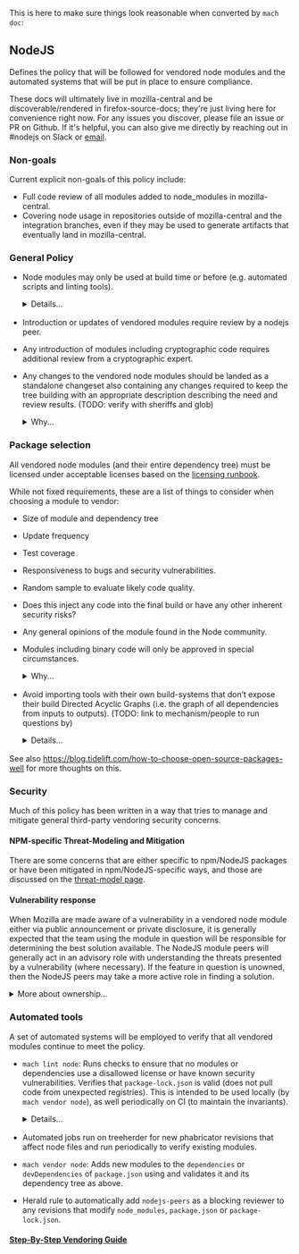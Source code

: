 This is here to make sure things look reasonable when converted by `mach doc`:
<style type="text/css">
  details {margin-bottom: 16px;}
</style>

## NodeJS

Defines the policy that will be followed for vendored node modules and the automated systems that will be put in place to ensure compliance.

These docs will ultimately live in mozilla-central and be discoverable/rendered
in firefox-source-docs; they're just living here for convenience right now.
For any issues you discover, please file an issue or PR on Github.  If it's
helpful, you can also give me directly by reaching out in #nodejs on
Slack or [email](mailto:nodejs-peers@mozilla.org).

### Non-goals
Current explicit non-goals of this policy include:

* Full code review of all modules added to node_modules in mozilla-central.
* Covering node usage in repositories outside of mozilla-central and the integration branches, even if they may be used to generate artifacts that eventually land in mozilla-central.

### General Policy
* Node modules may only be used at build time or before (e.g. automated scripts and linting tools).

  <details><summary>Details...</summary>

  Ultimately, we’d like to support node_modules packages for automated testing,
  and potentially for runtime inclusion as well, but to limit the scope of the
  initial vendoring project, the initial license compatibility list will be
  chosen with building (and testing?) in mind. This policy will be documented
  in the in-tree reviewer documentation, and emitted as part of the “mach
  vendor node” command.

  Why vendoring?

  * Builds work even when not connected to the network (i.e. in Continuous Integration).
  * Support build-team work towards fully-reproducible builds for security reasons
  * Avoid developer debugging pain because we get deterministic node package versions for a given checkout or branch without having to remember to `npm install`
  * Keep CI (and local, to some degree) build resource usage down by avoiding mandatory package install step.

  </details>


* Introduction or updates of vendored modules require review by a nodejs peer.

* Any introduction of modules including cryptographic code requires additional review from a cryptographic expert.

* Any changes to the vendored node modules should be landed as a standalone
  changeset also containing any changes required to keep the tree building with
  an appropriate description describing the need and review results. (TODO:
  verify with sheriffs and glob)

  <details><summary>Why...</summary>
  The intent here is to maintain a working tree across all related commits so that VCS bisect functionality continues to work.
  </details>

### Package selection

All vendored node modules (and their entire dependency tree) must be licensed
under acceptable licenses based on the [licensing
runbook](https://docs.google.com/document/d/1Oguqp43W4_ChyroJ9AJAzG1jSwkUWfKvBKVvrDxVsMg/edit).

While not fixed requirements, these are a list of things to consider when
choosing a module to vendor:

* Size of module and dependency tree
* Update frequency
* Test coverage
* Responsiveness to bugs and security vulnerabilities.
* Random sample to evaluate likely code quality.
* Does this inject any code into the final build or have any other inherent security risks?
* Any general opinions of the module found in the Node community.

* Modules including binary code will only be approved in special circumstances.
  <details><summary>Why...</summary>
  The primary intent here is to avoid the implementation complexity needed for multiple platform-specific binaries in the vendored tree.  This will be handled by having `mach vendor node` pass `--ignore-scripts` to `npm`.  Note that the failure modes of that switch are package-dependent, which could lead to unexpected build behaviors/failures.  We may wish to have the vendoring code and reviewer docs emit a message suggestion manually inspecting the ignore scripts to avoid this.

  A bit of relevant discussion here:
  > ted: I had to jump through some hoops to deal with a similar issue with
  > Python modules: https://bugzilla.mozilla.org/show_bug.cgi?id=1481612

  > gps: And to add what Ted said, we did end up vendoring a binary Python
  > wheel to work around clients not being able to compile Python C extensions
  > (especially on Windows, where Python 2.7 requires an ancient MSVC
  > toolchain).
  >
  > So we can vendor binary files in some limited circumstances. But it really
  > scares me and should be done sparingly.
  >
  > If we can compile Node modules easily enough, doing that wouldn't be
  > impossible. But the devil with compiling is likely in the unvendored source
  > dependencies. That leaves us with a bootstrap problem or we bite the bullet
  > and vendor all 3rd party software dependencies so people can compile
  > everything. That would make mozilla-central more hermetic, which I fully
  > support. But we've been unwilling to cross that bridge for various reasons.
  > Partial clones in VCS land will make a significant blocker go away. So we
  > can revisit this, I reckon.
  </details>

* Avoid importing tools with their own build-systems that don’t expose their
  build Directed Acyclic Graphs (i.e. the graph of all dependencies from inputs
  to outputs). (TODO: link to mechanism/people to run questions by)

  <details><summary>Details...</summary>

  The Firefox build system is moving towards a world where as much of the build
  dependency graph as possible is well-defined and deterministic, as well as
  efficient for incremental builds.  So we’d like to try as hard as possible to
  avoid introducing tools that provide their own build-systems that don’t
  provide a way to export their DAG to be part of the larger Firefox DAG.

  This is something we’ll need to rely on both submitters and reviewers to catch, though (per Ted), BTup (now tier 1 in Treeherder) is likely to break if node_scripts do something wrong here.

  Existing moz.build script expects called node scripts to output dependencies
  one per line, with “dep:” at the beginning of such lines.  Other schemes
  could be considered.
  </details>

See also https://blog.tidelift.com/how-to-choose-open-source-packages-well for
more thoughts on this.

### Security

Much of this policy has been written in a way that tries to manage and mitigate general
third-party vendoring security concerns.

#### NPM-specific Threat-Modeling and Mitigation

There are some concerns that are either specific to npm/NodeJS packages or have
been mitigated in npm/NodeJS-specific ways, and those are discussed on the
[threat-model page](./threat-model.md).

#### Vulnerability response

When Mozilla are made aware of a vulnerability in a vendored node module either
via public announcement or private disclosure, it is generally expected that
the team using the module in question will be responsible for determining the
best solution available. The NodeJS module peers will generally act in an
advisory role with understanding the threats presented by a vulnerability
(where necessary). If the feature in question is unowned, then the NodeJS
peers may take a more active role in finding a solution.

<details><summary>More about ownership...</summary>
The NodeJS peers should not be considered as owning all of the vendored node module code.
</details>

### Automated tools
A set of automated systems will be employed to verify that all vendored modules
continue to meet the policy.

* `mach lint node`: Runs checks to ensure that no modules or dependencies use a disallowed license
or have known security vulnerabilities.  Verifies that `package-lock.json` is valid (does
not pull code from unexpected registries).  This is intended to be used locally (by
`mach vendor node`), as well periodically on CI (to maintain the invariants).

    <details><summary>Details...</summary>

    There are likely to be slightly different options for CI use (e.g. we may additionally
    do checks that require online resources or accounts, such as `snyk`, and we
    don't want to unnecessarily burden local developers).
    </details>

* Automated jobs run on treeherder for new phabricator revisions that affect
  node files and run periodically to verify existing modules.

* `mach vendor node`: Adds new modules to the `dependencies` or
  `devDependencies` of `package.json` using and validates it and its dependency tree
  as above.

* Herald rule to automatically add `nodejs-peers` as a blocking reviewer to any revisions that modify `node_modules`, `package.json` or `package-lock.json`.

#### [Step-By-Step Vendoring Guide](./how-to-vendor.md)

